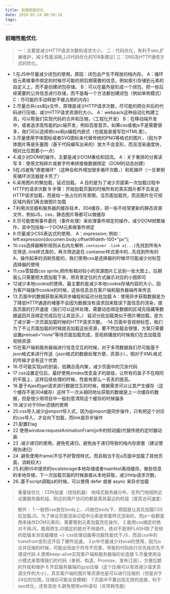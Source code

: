 ```yaml
---
title: 前端性能优化
date: 2018-05-24 00:50:10
tags:
---
```

###  前端性能优化
>一：主要是减少HTTP请求次数和请求大小，
二：代码优化，有利于seo,扩展维护，减少性能消耗,[JS代码优化的108条建议]
三：DNS及HTTP通信方式的优化。
- 1.在JS中尽量减少闭包的使用，原因：闭包会产生不释放的栈内存。
A：循环给元素做事件绑定的时候尽可能的把后期需要的信息，例如索引存储到元素的自定义上，而不是创建闭包存储。
B：可以在最外层形成一个闭包，把一些后续需要的公共信息进行存储，而不是每一个方法都创建闭包（例如单例模式）
C：尽可能的手动释放不被占用的内存]
- 2.尽量合并css和js文件，原理是减少HTTP请求次数，尽可能的把合并后的代码进行压缩，减少HTTP请求资源的大小。
A：webpack这种自动化构建工具，可以帮我们实现代码的合并和压缩，（工程化开发）
B：在移动端开发中，或者追求高性能的pc端开发，例如百度首页，如果css或者js不是需要很多，我们可以选择把css和js编程内嵌式（也就是直接写在HTML里）。
- 3.尽量使用字体图标或者SVG图标来代替传统的PNG等格式的图片，（因为字体图片等是矢量图（基于代码编写出来的）放大不会变形，而且渲染速度快，相对比位图要小一点）
- 4.减少对DOM的操作，主要是减少DOM重绘和回流。
A：关于重排的分离读写
B：使用文档碎片或者字符串拼接做数据绑定（DOM的动态创建）
- 5在JS避免"嵌套循环"（这种会和外增加很多循环次数，）和死循环（一旦晕倒死循环浏览器就卡壳了）
- 6.采用图片的懒加载，延迟加载。
A 目的是为了减少页面第一次加载过程中HTTP的请求次数
B 步骤：开始加载页面的时候所有的真实图片都不去发送HTTP请求加载，而是给一张占位的背景图，当页面加载完，而且图片在可视区域内我们再去做图片加载
- 7.利用浏览器和服务器的缓存技术，304缓存，把一些不经常更新的静态资源文件，例如JS，css，静态图片等都可以做缓存
- 8.尽可能使用事件委托（事件处理）来处理事件绑定的操作，减少DOM频繁操作，其中包括每一个DOM元素做事件绑定
- 9.尽量减少CSS表达式的使用、
A：expression;
例如：left:expression(documen.body.offsetWideth-100+"px");
- 10.css选择器解析规则从右向左解析`.container .link a{...}`先找到所有A在筛选..link样式类的，再次筛选是在.container样式类中的...先找到所有的A，操作起来的消耗性能的，我们使用css是选择器的时候尽可能减少对标签选择器的使用
- 11.css雪碧图css sprite,把所有相对较小的资源图片汇总到一张大图上，后期我么只需要把大图加载下来，用背景定位的方式展示对应的小图即可
- 12减少本地cookie的使用，最主要的是减少本地cookie存储内容的大小，因为客户端操作cookie的时候，这些信息总在客户端和服务器端传来传去
- 13.页面中的数据获取采用异步编程和延迟分批加载
A：使用异步获取数据是为了降低HTTP通道的堵塞不会因为数据没有请求回来耽误下面信息的渲染，提高页面的打开速度（我们可以这样处理，需要动态绑定数据的区域先隐藏等数据返回并且绑定完成后在让其显示。）
延迟分批加载类似于图片懒加载，是为了减少第一次页面加载时候的HTTP请求次数。
-14.页面中音视频标签，我们为了不让页面加载的时候就去加载这些资源，要不然加载会很慢，方案只需要设置preload=“none”等待页面加载完成，音视频播放的时候我们在去加载音视频资源
- 15在客户端和服务器端进行信息交互的时候，对于多项数据我们尽可能基于json格式来进行传送（json格式的数据处理方便，资源小），相对于XML格式的传输才会有这个优势
- 16.尽可能实现js的封装，低耦合高内聚，减少页面中的冗余代码
- 17 css设置定位后，最好使用zindex改变盒子的层级，让所有的盒子不在相同的平面上，这样后续处理的时候，性能有那么一丢丢的提高。
- 18.基于Ajax的get请求进行数据交互的时候，根据需求可以让其产生缓存（这个缓存不是304缓存）这样下一次从相同地址获取的数据是上一次缓存的数据，但是很少用项目中一般刻意清除这个缓存的时候偏多
- 19.减少对于filter滤镜的使用
- 20.css导入减少@import导入式，因为@import是同步操作，只有把这个对应的css导入，才会向下加载，而link是异步操作
- 21.配置Etag
- 22  使用window.requestAnimationFram(js中的桢动画)代替传统的定时器动画
- 23 .减少递归的使用，避免死递归，避免由于递归导致的栈内存嵌套（建议使用伪递归）
- 24 .避免使用iframe(不仅不好管控样式，而且相当于在a页面中加载了其他页面，消耗较大)
- 25.利用h5中提供的localstorage本地存储或者mainfest离线缓存，做些信息的本地存储，下一次加载页面的时候直接从本地获取，减少http请求次数。
- 26..基于script调取js的时候，可以使用 defer 或者 async 来异步加载

>重量级优化：CDN加速（烧钱机器）
地域式服务器分布，在热门地域附近设置服务器机组，附近的用户访问的都是离其最近的机组（提高访问速度）

>额外：
1.一般把css放在body上，JS放在body下，原因是让其先加载CSS后加载JS。为了保证页面渲染过程中元素是带着样式渲染的，而js一般都是用来操作DOM元素的，需要等到元素加载完在操作。
2.能用css搞定的绝对不用JS，能用原生JS搞定的绝对不用插件，绝对不是用FLASH除了音频的低版本浏览器播放
=》css处理动画等功能性能优于JS，而且css中的transfrom变形还开启了硬件加速。
3.js中尽量减少对eval的使用，因为js合并压缩的时候，可能出现由于符号不完善，导致的代码执行优先级优先于错误代码
4.使用keep-alive实现客户端和服务器端的长连接
5.尽量使用设计模式来管理我们的代码（单例、构造、Promise、发布订阅），方便后期的升级和维护
6.开启服务器端的gzip压缩（这个压缩可以有效减少请求资源文件的大小），其实客户端的图片等资源也是可以进行压缩的（但是对于24位的位图，压缩后可能会变模糊）
7.页面中不要出现无效的连接，利于seo优化，还有其他
8.避免使用with语句（非常耗性能）
